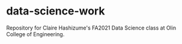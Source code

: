 # data-science-work
Repository for Claire Hashizume's FA2021 Data Science class at Olin College of Engineering.

